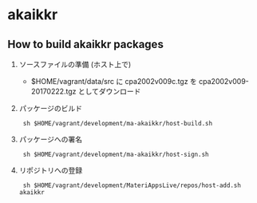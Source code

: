 # akaikkr

## How to build akaikkr packages

1. ソースファイルの準備 (ホスト上で)

    * $HOME/vagrant/data/src に cpa2002v009c.tgz を cpa2002v009-20170222.tgz としてダウンロード

2. パッケージのビルド

        sh $HOME/vagrant/development/ma-akaikkr/host-build.sh

3. パッケージへの署名

        sh $HOME/vagrant/development/ma-akaikkr/host-sign.sh

5. リポジトリへの登録

        sh $HOME/vagrant/development/MateriAppsLive/repos/host-add.sh akaikkr
